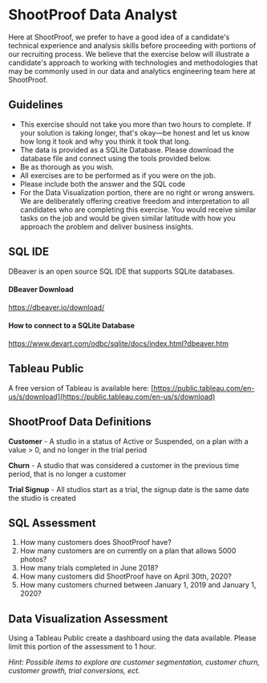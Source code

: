 # ShootProof Data Analyst 
Here at ShootProof, we prefer to have a good idea of a candidate's technical experience and analysis skills before proceeding with portions of our recruiting process. We believe that the exercise below will illustrate a candidate's approach to working with technologies and methodologies that may be commonly used in our data and analytics engineering team here at ShootProof.

## Guidelines
-  This exercise should not take you more than two hours to complete. If your solution is taking longer, that's okay—be honest and let us know how long it took and why you think it took that long.
- The data is provided as a SQLite Database. Please download the database file and connect using the tools provided below.
-   Be as thorough as you wish.
-   All exercises are to be performed as if you were on the job.
-   Please include both the answer and the SQL code 
-  For the Data Visualization portion, there are no right or wrong answers. We are deliberately offering creative freedom and interpretation to all candidates who are completing this exercise. You would receive similar tasks on the job and would be given similar latitude with how you approach the problem and deliver business insights.

## SQL IDE
DBeaver is an open source SQL IDE that supports SQLite databases. 

#### DBeaver Download 
https://dbeaver.io/download/

#### How to connect to a SQLite Database
https://www.devart.com/odbc/sqlite/docs/index.html?dbeaver.htm

## Tableau Public
A free version of Tableau is available here: [https://public.tableau.com/en-us/s/download](https://public.tableau.com/en-us/s/download)

## ShootProof Data Definitions
**Customer** - A studio in a status of Active or Suspended, on a plan with a value > 0, and no longer in the trial period

**Churn** - A studio that was considered a customer in the previous time period, that is no longer a customer

**Trial Signup** - All studios start as a trial, the signup date is the same date the studio is created

## SQL Assessment

1.  How many customers does ShootProof have?
2.  How many customers are on currently on a plan that allows 5000 photos?
3.  How many trials completed in June 2018?
4.  How many customers did ShootProof have on April 30th, 2020?
5.  How many customers churned between January 1, 2019 and January 1, 2020?

## Data Visualization Assessment

Using a Tableau Public create a dashboard using the data available. Please limit this portion of the assessment to 1 hour.

*Hint: Possible items to explore are customer segmentation, customer churn, customer growth, trial conversions, ect.*

